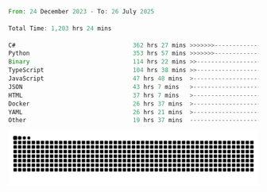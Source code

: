 <!--START_SECTION:waka-->

```rust
From: 24 December 2023 - To: 26 July 2025

Total Time: 1,203 hrs 24 mins

C#                                 362 hrs 27 mins >>>>>>>------------------   29.64 %
Python                             353 hrs 57 mins >>>>>>>------------------   28.94 %
Binary                             114 hrs 22 mins >>-----------------------   09.35 %
TypeScript                         104 hrs 38 mins >>-----------------------   08.56 %
JavaScript                         47 hrs 48 mins  >------------------------   03.91 %
JSON                               43 hrs 7 mins   >------------------------   03.53 %
HTML                               37 hrs 7 mins   >------------------------   03.04 %
Docker                             26 hrs 37 mins  >------------------------   02.18 %
YAML                               26 hrs 21 mins  >------------------------   02.16 %
Other                              19 hrs 37 mins  -------------------------   01.61 %
```

<!--END_SECTION:waka-->


<picture>
  <source media="(prefers-color-scheme: dark)" srcset="https://raw.githubusercontent.com/jeerawut97/jeerawut97/output/github-contribution-grid-snake.svg">
  <img alt="github contribution grid snake animation" src="https://raw.githubusercontent.com/jeerawut97/jeerawut97/output/github-contribution-grid-snake.svg">
</picture>
